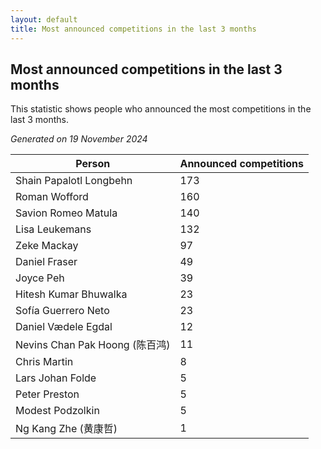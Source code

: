 ```yaml
---
layout: default
title: Most announced competitions in the last 3 months
---
```

## Most announced competitions in the last 3 months
This statistic shows people who announced the most competitions in the last 3 months.

*Generated on 19 November 2024*

| Person | Announced competitions |
| --- | --- |
| Shain Papalotl Longbehn | 173 |
| Roman Wofford | 160 |
| Savion Romeo Matula | 140 |
| Lisa Leukemans | 132 |
| Zeke Mackay | 97 |
| Daniel Fraser | 49 |
| Joyce Peh | 39 |
| Hitesh Kumar Bhuwalka | 23 |
| Sofía Guerrero Neto | 23 |
| Daniel Vædele Egdal | 12 |
| Nevins Chan Pak Hoong (陈百鸿) | 11 |
| Chris Martin | 8 |
| Lars Johan Folde | 5 |
| Peter Preston | 5 |
| Modest Podzolkin | 5 |
| Ng Kang Zhe (黄康哲) | 1 |
